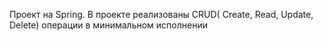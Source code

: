 Проект на Spring.
В проекте реализованы CRUD( Create, Read, Update, Delete) операции в минимальном исполнении
